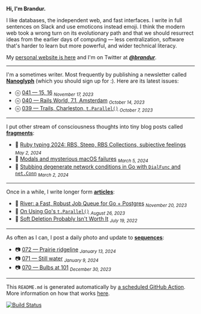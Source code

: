 **Hi, I'm Brandur.**

I like databases, the independent web, and fast interfaces. I write in full sentences on Slack and use emoticons instead emoji. I think the modern web took a wrong turn on its evolutionary path and that we should resurrect ideas from the earlier days of computing — less centralization, software that's harder to learn but more powerful, and wider technical literacy.

My [personal website is here](https://brandur.org) and I'm on Twitter at [***@brandur***](https://twitter.com/brandur).

---

I'm a sometimes writer. Most frequently by publishing a newsletter called [**Nanoglyph**](https://brandur.org/newsletter#nanoglyph) (which you should sign up for :). Here are its latest issues:

* ⓝ [041 — 15, 16](https://brandur.org/nanoglyphs/041-15-16) <sub><em>November 17, 2023</em></sub>
* ⓝ [040 — Rails World, 7.1, Amsterdam](https://brandur.org/nanoglyphs/040-rails-world) <sub><em>October 14, 2023</em></sub>
* ⓝ [039 — Trails, Charleston, `t.Parallel()`](https://brandur.org/nanoglyphs/039-trails) <sub><em>October 7, 2023</em></sub>

---

I put other stream of consciousness thoughts into tiny blog posts called [**fragments**](https://brandur.org/fragments):

* 🐚 [Ruby typing 2024: RBS, Steep, RBS Collections, subjective feelings](https://brandur.org/fragments/ruby-typing-2024) <sub><em>May 2, 2024</em></sub>
* 🐚 [Modals and mysterious macOS failures](https://brandur.org/fragments/modals-mysterious-macos-cron-failures) <sub><em>March 5, 2024</em></sub>
* 🐚 [Stubbing degenerate network conditions in Go with `DialFunc` and `net.Conn`](https://brandur.org/fragments/go-net-conn-stub) <sub><em>March 2, 2024</em></sub>

---

Once in a while, I write longer form [**articles**](https://brandur.org/articles):

* 📖 [River: a Fast, Robust Job Queue for Go + Postgres](https://brandur.org/river) <sub><em>November 20, 2023</em></sub>
* 📖 [On Using Go&#39;s `t.Parallel()`](https://brandur.org/t-parallel) <sub><em>August 26, 2023</em></sub>
* 📖 [Soft Deletion Probably Isn&#39;t Worth It](https://brandur.org/soft-deletion) <sub><em>July 19, 2022</em></sub>

---

As often as I can, I post a daily photo and update to [**sequences**](https://brandur.org/sequences):

* 📷 [072 — Prairie ridgeline](https://brandur.org/sequences/072) <sub><em>January 13, 2024</em></sub>
* 📷 [071 — Still water](https://brandur.org/sequences/071) <sub><em>January 9, 2024</em></sub>
* 📷 [070 — Bulbs at 101](https://brandur.org/sequences/070) <sub><em>December 30, 2023</em></sub>

---

This `README.md` is generated automatically by [a scheduled GitHub Action](https://github.com/brandur/brandur/blob/master/.github/workflows/ci.yml). More information on how that works [here](https://brandur.org/fragments/self-updating-github-readme).

[![Build Status](https://github.com/brandur/brandur/workflows/brandur%20CI/badge.svg)](https://github.com/brandur/brandur/actions)
